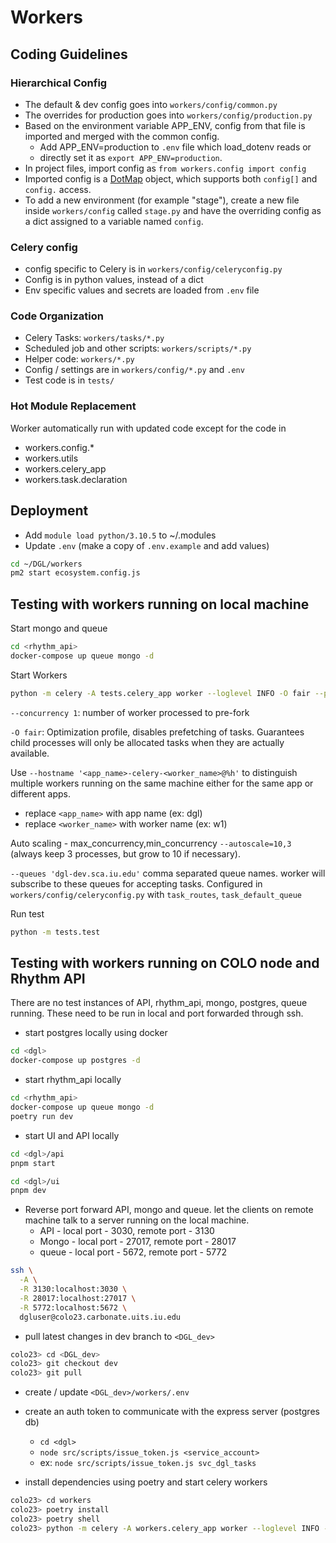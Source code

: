 # Workers

## Coding Guidelines

### Hierarchical Config

- The default & dev config goes into `workers/config/common.py`
- The overrides for production goes into `workers/config/production.py`
- Based on the environment variable APP_ENV, config from that file is imported and merged with the common config.
  - Add APP_ENV=production to `.env` file which load_dotenv reads or
  - directly set it as `export APP_ENV=production`.
- In project files, import config as `from workers.config import config`
- Imported config is a [DotMap](https://pypi.org/project/dotmap/) object, which supports both `config[]` and `config.`
  access.
- To add a new environment (for example "stage"), create a new file inside `workers/config` called `stage.py` and have
  the overriding config as a dict assigned to a variable named `config`.

### Celery config

- config specific to Celery is in `workers/config/celeryconfig.py`
- Config is in python values, instead of a dict
- Env specific values and secrets are loaded from `.env` file

### Code Organization

- Celery Tasks: `workers/tasks/*.py`
- Scheduled job and other scripts: `workers/scripts/*.py`
- Helper code: `workers/*.py`
- Config / settings are in `workers/config/*.py` and `.env`
- Test code is in `tests/`

### Hot Module Replacement
Worker automatically run with updated code except for the code in
- workers.config.*
- workers.utils
- workers.celery_app
- workers.task.declaration

## Deployment

- Add `module load python/3.10.5` to ~/.modules
- Update `.env` (make a copy of `.env.example` and add values)

```bash
cd ~/DGL/workers
pm2 start ecosystem.config.js
```

## Testing with workers running on local machine
Start mongo and queue

```bash
cd <rhythm_api>
docker-compose up queue mongo -d
```

Start Workers
```bash
python -m celery -A tests.celery_app worker --loglevel INFO -O fair --pidfile celery_worker.pid --hostname 'dgl-celery-w1@%h' --autoscale=2,1 --queues 'dgl-dev.sca.iu.edu.q'
```

`--concurrency 1`: number of worker processed to pre-fork

`-O fair`: Optimization profile, disables prefetching of tasks. Guarantees child processes will only be allocated tasks when they are actually available.

Use `--hostname '<app_name>-celery-<worker_name>@%h'` to distinguish multiple workers running on the same machine either for the same app or different apps.
- replace `<app_name>` with app name (ex: dgl)
- replace `<worker_name>` with worker name (ex: w1)

Auto scaling - max_concurrency,min_concurrency
`--autoscale=10,3` (always keep 3 processes, but grow to 10 if necessary).

`--queues 'dgl-dev.sca.iu.edu'` comma separated queue names. worker will subscribe to these queues for accepting tasks. Configured in `workers/config/celeryconfig.py` with `task_routes`, `task_default_queue`

Run test
```bash
python -m tests.test
```

## Testing with workers running on COLO node and Rhythm API

There are no test instances of API, rhythm_api, mongo, postgres, queue running.
These need to be run in local and port forwarded through ssh.

- start postgres locally using docker

```bash
cd <dgl>
docker-compose up postgres -d
```

- start rhythm_api locally

```bash
cd <rhythm_api>
docker-compose up queue mongo -d
poetry run dev
```

- start UI and API locally

```bash
cd <dgl>/api
pnpm start
```

```bash
cd <dgl>/ui
pnpm dev
```

- Reverse port forward API, mongo and queue. let the clients on remote machine talk to a server
  running on the local machine.
  - API - local port - 3030, remote port - 3130
  - Mongo - local port - 27017, remote port - 28017
  - queue - local port - 5672, remote port - 5772

```bash
ssh \
  -A \
  -R 3130:localhost:3030 \
  -R 28017:localhost:27017 \
  -R 5772:localhost:5672 \
  dgluser@colo23.carbonate.uits.iu.edu
```

- pull latest changes in dev branch to `<DGL_dev>`

```bash
colo23> cd <DGL_dev>
colo23> git checkout dev
colo23> git pull
```

- create / update `<DGL_dev>/workers/.env`
- create an auth token to communicate with the express server (postgres db)
  - `cd <dgl>`
  - `node src/scripts/issue_token.js <service_account>`
  - ex: `node src/scripts/issue_token.js svc_dgl_tasks`

- install dependencies using poetry and start celery workers

```bash
colo23> cd workers
colo23> poetry install
colo23> poetry shell
colo23> python -m celery -A workers.celery_app worker --loglevel INFO -O fair --pidfile celery_worker.pid --hostname 'dgl-dev-celery-w1@%h' --autoscale=2,1
```


